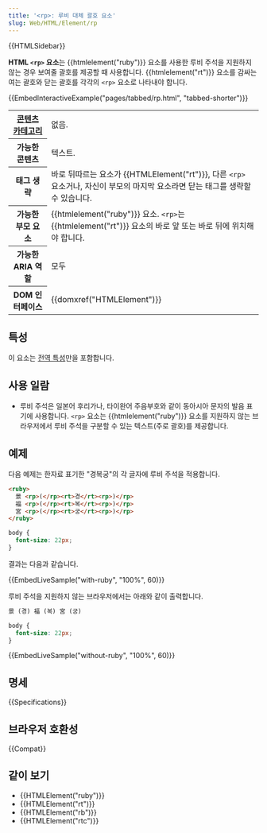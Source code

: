 ```yaml
---
title: '<rp>: 루비 대체 괄호 요소'
slug: Web/HTML/Element/rp
---
```


{{HTMLSidebar}}

**HTML `<rp>` 요소**는 {{htmlelement("ruby")}} 요소를 사용한 루비 주석을 지원하지 않는 경우 보여줄 괄호를 제공할 때 사용합니다. {{htmlelement("rt")}} 요소를 감싸는 여는 괄호와 닫는 괄호를 각각의 `<rp>` 요소로 나타내야 합니다.

{{EmbedInteractiveExample("pages/tabbed/rp.html", "tabbed-shorter")}}

<table class="properties">
  <tbody>
    <tr>
      <th scope="row">
        <a href="/ko/docs/Web/Guide/HTML/Content_categories">콘텐츠 카테고리</a>
      </th>
      <td>없음.</td>
    </tr>
    <tr>
      <th scope="row">가능한 콘텐츠</th>
      <td>텍스트.</td>
    </tr>
    <tr>
      <th scope="row">태그 생략</th>
      <td>
        바로 뒤따르는 요소가 {{HTMLElement("rt")}}, 다른
        <code>&#x3C;rp></code> 요소거나, 자신이 부모의 마지막 요소라면 닫는
        태그를 생략할 수 있습니다.
      </td>
    </tr>
    <tr>
      <th scope="row">가능한 부모 요소</th>
      <td>
        {{htmlelement("ruby")}} 요소. <code>&#x3C;rp></code>는
        {{htmlelement("rt")}} 요소의 바로 앞 또는 바로 뒤에 위치해야
        합니다.
      </td>
    </tr>
    <tr>
      <th scope="row">가능한 ARIA 역할</th>
      <td>모두</td>
    </tr>
    <tr>
      <th scope="row">DOM 인터페이스</th>
      <td>{{domxref("HTMLElement")}}</td>
    </tr>
  </tbody>
</table>

## 특성

이 요소는 [전역 특성](/ko/docs/Web/HTML/Global_attributes)만을 포함합니다.

## 사용 일람

- 루비 주석은 일본어 후리가나, 타이완어 주음부호와 같이 동아시아 문자의 발음 표기에 사용합니다. `<rp>` 요소는 {{htmlelement("ruby")}} 요소를 지원하지 않는 브라우저에서 루비 주석을 구분할 수 있는 텍스트(주로 괄호)를 제공합니다.

## 예제

다음 예제는 한자료 표기한 "경복궁"의 각 글자에 루비 주석을 적용합니다.

```html
<ruby>
  景 <rp>(</rp><rt>경</rt><rp>)</rp>
  福 <rp>(</rp><rt>복</rt><rp>)</rp>
  宮 <rp>(</rp><rt>궁</rt><rp>)</rp>
</ruby>
```

```css hidden
body {
  font-size: 22px;
}
```

결과는 다음과 같습니다.

{{EmbedLiveSample("with-ruby", "100%", 60)}}

루비 주석을 지원하지 않는 브라우저에서는 아래와 같이 출력합니다.

```html hidden
景 (경) 福 (복) 宮 (궁)
```

```css hidden
body {
  font-size: 22px;
}
```

{{EmbedLiveSample("without-ruby", "100%", 60)}}

## 명세

{{Specifications}}

## 브라우저 호환성

{{Compat}}

## 같이 보기

- {{HTMLElement("ruby")}}
- {{HTMLElement("rt")}}
- {{HTMLElement("rb")}}
- {{HTMLElement("rtc")}}
